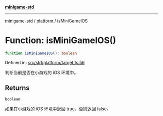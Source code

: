 [**minigame-std**](../../../README.md)

***

[minigame-std](../../../README.md) / [platform](../README.md) / isMiniGameIOS

# Function: isMiniGameIOS()

```ts
function isMiniGameIOS(): boolean
```

Defined in: [src/std/platform/target.ts:56](https://github.com/JiangJie/minigame-std/blob/c702c23d8258d9dd96d873df515d0027c84fb302/src/std/platform/target.ts#L56)

判断当前是否在小游戏的 iOS 环境中。

## Returns

`boolean`

如果在小游戏的 iOS 环境中返回 true，否则返回 false。

